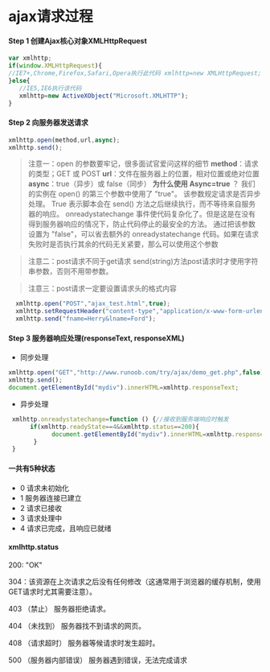 # ajax请求过程

#### Step 1 创建Ajax核心对象XMLHttpRequest
```javascript
var xmlhttp;
if(window.XMLHttpRequest){ 
//IE7+,Chrome,Firefox,Safari,Opera执行此代码 xmlhttp=new XMLHttpRequest;
}else{
   //IE5,IE6执行该代码
   xmlhttp=new ActiveXObject("Microsoft.XMLHTTP");
}
```

#### Step 2 向服务器发送请求
```javascript
xmlhttp.open(method,url,async);
xmlhttp.send();
```
> 注意一：open 的参数要牢记，很多面试官爱问这样的细节
> **method**：请求的类型；GET 或 POST
> **url**：文件在服务器上的位置，相对位置或绝对位置
> **async**：true（异步）或 false（同步）
> **为什么使用 Async=true** ？
> 我们的实例在 open() 的第三个参数中使用了 "true"。
该参数规定请求是否异步处理。
True 表示脚本会在 send() 方法之后继续执行，而不等待来自服务器的响应。
onreadystatechange 事件使代码复杂化了。但是这是在没有得到服务器响应的情况下，防止代码停止的最安全的方法。
通过把该参数设置为 "false"，可以省去额外的 onreadystatechange 代码。如果在请求失败时是否执行其余的代码无关紧要，那么可以使用这个参数

> 注意二：post请求不同于get请求
send(string)方法post请求时才使用字符串参数，否则不用带参数。

> 注意三：post请求一定要设置请求头的格式内容
```javascript
  xmlhttp.open("POST","ajax_test.html",true);
  xmlhttp.setRequestHeader("content-type","application/x-www-form-urlencoded");
  xmlhttp.send("fname=Herry&lname=Ford");
 ```

  
#### Step 3 服务器响应处理(responseText, responseXML)

+ 同步处理
```javascript
xmlhttp.open("GET","http://www.runoob.com/try/ajax/demo_get.php",false);
xmlhttp.send();
document.getElementById("mydiv").innerHTML=xmlhttp.responseText;
```

+ 异步处理
```javascript
 xmlhttp.onreadystatechange=function () {//接收到服务端响应时触发
      if(xmlhttp.readyState==4&&xmlhttp.status==200){
            document.getElementById("mydiv").innerHTML=xmlhttp.responseText;
       }
 }
```

#### 一共有5种状态
+ 0 请求未初始化
+ 1 服务器连接已建立
+ 2 请求已接收
+ 3 请求处理中
+ 4 请求已完成，且响应已就绪


#### xmlhttp.status
200: "OK"

304：该资源在上次请求之后没有任何修改（这通常用于浏览器的缓存机制，使用GET请求时尤其需要注意）。

403   （禁止） 服务器拒绝请求。

404   （未找到） 服务器找不到请求的网页。

408  （请求超时） 服务器等候请求时发生超时。

500   （服务器内部错误）  服务器遇到错误，无法完成请求